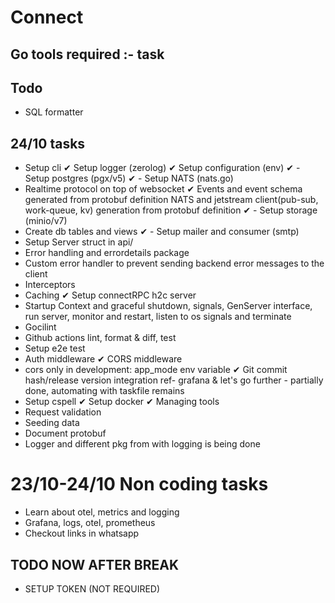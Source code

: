 # Connect

## Go tools required :- task

## Todo
- SQL formatter

## 24/10 tasks
- Setup cli
✔ Setup logger (zerolog)
✔ Setup configuration (env)
✔ - Setup postgres (pgx/v5)
✔ - Setup NATS (nats.go)
- Realtime protocol on top of websocket
✔ Events and event schema generated from protobuf definition
NATS and jetstream client(pub-sub, work-queue, kv) generation from protobuf definition
✔ - Setup storage (minio/v7)
- Create db tables and views
✔ - Setup mailer and consumer (smtp)
- Setup Server struct in api/
- Error handling and errordetails package
- Custom error handler to prevent sending backend error messages to the client
- Interceptors
- Caching
✔ Setup connectRPC h2c server
- Startup Context and graceful shutdown, signals, GenServer interface, run server, monitor and restart, listen to os signals and terminate
- Gocilint
- Github actions lint, format & diff, test
- Setup e2e test
- Auth middleware
✔ CORS middleware
- cors only in development: app_mode env variable
✔ Git commit hash/release version integration ref- grafana & let's go further - partially done, automating with taskfile remains
- Setup cspell
✔ Setup docker
✔ Managing tools
- Request validation
- Seeding data
- Document protobuf
- Logger and different pkg from with logging is being done

# 23/10-24/10  Non coding tasks
- Learn about otel, metrics and logging
- Grafana, logs, otel, prometheus
- Checkout links in whatsapp


## TODO NOW AFTER BREAK
- SETUP TOKEN (NOT REQUIRED)